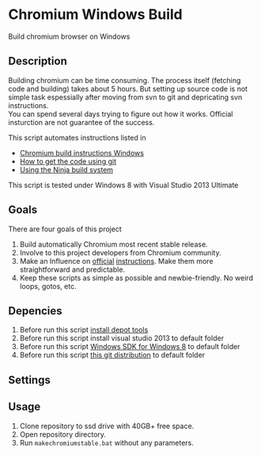 Chromium Windows Build
======================

Build chromium browser on Windows

Description
----

Building chromium can be time consuming. The process itself (fetching code and building) takes about 5 hours. 
But setting up source code is not simple task espessially after moving from svn to git and depricating svn instructions.  
You can spend several days trying to figure out how it works. Official insturction are not guarantee of the success.

This script automates instructions listed in 
* [Chromium build instructions Windows](http://www.chromium.org/developers/how-tos/build-instructions-windows)
* [How to get the code using git](http://dev.chromium.org/developers/how-tos/get-the-code)
* [Using the Ninja build system ](http://code.google.com/p/chromium/wiki/NinjaBuild)

This script is tested under Windows 8 with Visual Studio 2013 Ultimate


Goals
---

There are four goals of this project

1. Build automatically Chromium most recent stable release.
1. Involve to this project developers from Chromium community.
1. Make an Influence on [official](http://www.chromium.org/developers/how-tos/build-instructions-windows)  [instructions](http://dev.chromium.org/developers/how-tos/get-the-code). Make them more straightforward and predictable.
2. Keep these scripts as simple as possible and newbie-friendly. No weird loops, gotos, etc.


Depencies
----

1. Before run this script [install depot tools](http://dev.chromium.org/developers/how-tos/install-depot-tools) 
1. Before run this script install visual studio 2013 to default folder
1. Before run this script [Windows SDK for Windows 8](http://msdn.microsoft.com/en-us/windows/hardware/hh852363.aspx) to default folder
1. Before run this script [this git distribution](http://git-scm.com/download/win) to default folder

Settings
----

Usage
----
1. Clone repository to ssd drive with 40GB+ free space.
2. Open repository directory.
3. Run `makechromiumstable.bat` without any parameters.
